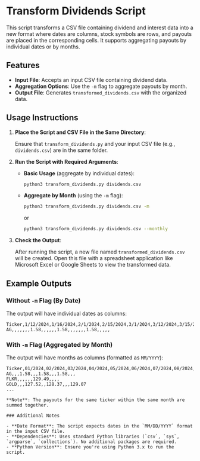 # Transform Dividends Script

This script transforms a CSV file containing dividend and interest data into a new format where dates are columns, stock symbols are rows, and payouts are placed in the corresponding cells. It supports aggregating payouts by individual dates or by months.

## Features

- **Input File**: Accepts an input CSV file containing dividend data.
- **Aggregation Options**: Use the `-m` flag to aggregate payouts by month.
- **Output File**: Generates `transformed_dividends.csv` with the organized data.

## Usage Instructions

1. **Place the Script and CSV File in the Same Directory**:

   Ensure that `transform_dividends.py` and your input CSV file (e.g., `dividends.csv`) are in the same folder.

2. **Run the Script with Required Arguments**:

   - **Basic Usage** (aggregate by individual dates):

     ```bash
     python3 transform_dividends.py dividends.csv
     ```

   - **Aggregate by Month** (using the `-m` flag):

     ```bash
     python3 transform_dividends.py dividends.csv -m
     ```

     or

     ```bash
     python3 transform_dividends.py dividends.csv --monthly
     ```

3. **Check the Output**:

   After running the script, a new file named `transformed_dividends.csv` will be created. Open this file with a spreadsheet application like Microsoft Excel or Google Sheets to view the transformed data.

## Example Outputs

### **Without `-m` Flag (By Date)**

The output will have individual dates as columns:

```csv
Ticker,1/12/2024,1/16/2024,2/1/2024,2/15/2024,3/1/2024,3/12/2024,3/15/2024,...
AG,,,,,,,1.58,,,,,,1.58,,,,,,,1.58,,,,,
```

### **With `-m` Flag (Aggregated by Month)**

The output will have months as columns (formatted as ```MM/YYYY```):

```csv
Ticker,01/2024,02/2024,03/2024,04/2024,05/2024,06/2024,07/2024,08/2024,09/2024
AG,,,1.58,,,1.58,,,1.58,,,
FLKR,,,,,,129.49,,,,
GOLD,,,127.52,,128.37,,,129.07
...

**Note**: The payouts for the same ticker within the same month are summed together.

### Additional Notes

- **Date Format**: The script expects dates in the `MM/DD/YYYY` format in the input CSV file.
- **Dependencies**: Uses standard Python libraries (`csv`, `sys`, `argparse`, `collections`). No additional packages are required.
- **Python Version**: Ensure you're using Python 3.x to run the script.



